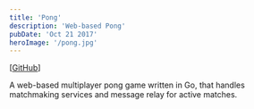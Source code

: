 ```yaml
---
title: 'Pong'
description: 'Web-based Pong'
pubDate: 'Oct 21 2017'
heroImage: '/pong.jpg'
---
```


\[[GitHub](https://github.com/apardee/pong)\]

A web-based multiplayer pong game written in Go, that handles matchmaking services and message relay for active matches.